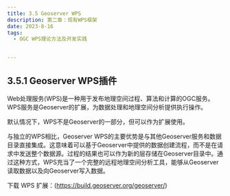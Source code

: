 ```yaml
---
title: 3.5 Geoserver WPS
description: 第二章：现有WPS框架
date: 2023-8-16
tags:
  - OGC WPS理论方法及开发实践


---
```


## 3.5.1  Geoserver WPS插件

Web处理服务(WPS)是一种用于发布地理空间过程、算法和计算的OGC服务。WPS服务是Geoserver的扩展，为数据处理和地理空间分析提供执行操作。

默认情况下，WPS不是Geoserver的一部分，但可以作为扩展使用。

与独立的WPS相比，Geoserver WPS的主要优势是与其他Geoserver服务和数据目录直接集成。这意味着可以基于Geoserver中提供的数据创建流程，而不是在请求中发送整个数据源。过程的结果也可以作为新的层存储在Geoserver目录中。通过这种方式，WPS充当了一个完整的远程地理空间分析工具，能够从Geoserver读取数据以及向Geoserver写入数据。

下载 WPS 扩展：(https://build.geoserver.org/geoserver/)